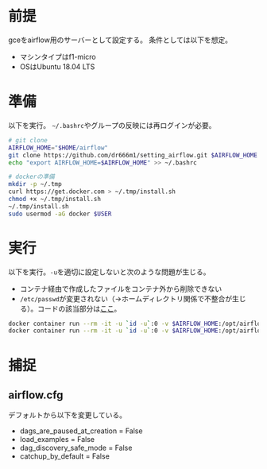 # 前提
gceをairflow用のサーバーとして設定する。
条件としては以下を想定。

- マシンタイプはf1-micro
- OSはUbuntu 18.04 LTS

# 準備
以下を実行。
`~/.bashrc`やグループの反映には再ログインが必要。

```sh
# git clone
AIRFLOW_HOME="$HOME/airflow"
git clone https://github.com/dr666m1/setting_airflow.git $AIRFLOW_HOME
echo "export AIRFLOW_HOME=$AIRFLOW_HOME" >> ~/.bashrc

# dockerの準備
mkdir -p ~/.tmp
curl https://get.docker.com > ~/.tmp/install.sh
chmod +x ~/.tmp/install.sh
~/.tmp/install.sh
sudo usermod -aG docker $USER
```

# 実行
以下を実行。`-u`を適切に設定しないと次のような問題が生じる。

- コンテナ経由で作成したファイルをコンテナ外から削除できない
- `/etc/passwd`が変更されない（→ホームディレクトリ関係で不整合が生じる）。コードの該当部分は[ここ](https://github.com/apache/airflow/blob/db3fe0926bb75008311eed804052c90bfa912424/scripts/in_container/prod/entrypoint_prod.sh#L94)。

```sh
docker container run --rm -it -u `id -u`:0 -v $AIRFLOW_HOME:/opt/airflow apache/airflow:1.10.12-python3.8 initdb #初回のみ
docker container run --rm -it -u `id -u`:0 -v $AIRFLOW_HOME:/opt/airflow apache/airflow:1.10.12-python3.8 scheduler
```

# 捕捉
## airflow.cfg
デフォルトから以下を変更している。

- dags_are_paused_at_creation = False
- load_examples = False
- dag_discovery_safe_mode = False
- catchup_by_default = False
